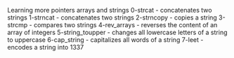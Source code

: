 Learning more pointers arrays and strings
0-strcat - concatenates two strings
1-strncat - concatenates two strings
2-strncopy - copies a string
3-strcmp - compares two strings
4-rev_arrays - reverses the content of an array of integers
5-string_toupper - changes all lowercase letters of a string to uppercase
6-cap_string - capitalizes all words of a string
7-leet - encodes a string into 1337
